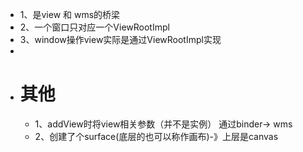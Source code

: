- 1、是view 和 wms的桥梁
- 2、一个窗口只对应一个ViewRootImpl
- 3、window操作view实际是通过ViewRootImpl实现
-
- # 其他
	- 1、addView时将view相关参数（并不是实例） 通过binder-> wms
	- 2、创建了个surface(底层的也可以称作画布)-》上层是canvas